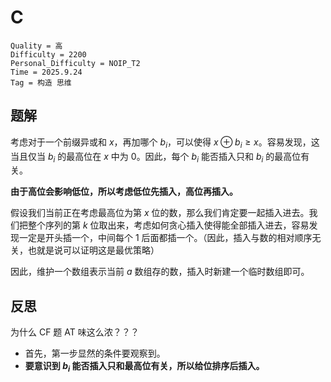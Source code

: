 # C

```
Quality = 高
Difficulty = 2200
Personal_Difficulty = NOIP_T2
Time = 2025.9.24
Tag = 构造 思维
```

## 题解

考虑对于一个前缀异或和 $x$，再加哪个 $b_i$，可以使得 $x \oplus b_i \geq x$。容易发现，这当且仅当 $b_i$ 的最高位在 $x$ 中为 $0$。因此，每个 $b_i$ 能否插入只和 $b_i$ 的最高位有关。

**由于高位会影响低位，所以考虑低位先插入，高位再插入。**

假设我们当前正在考虑最高位为第 $x$ 位的数，那么我们肯定要一起插入进去。我们把整个序列的第 $k$ 位取出来，考虑如何贪心插入使得能全部插入进去，容易发现一定是开头插一个，中间每个 $1$ 后面都插一个。（因此，插入与数的相对顺序无关，也就是说可以证明这是最优策略）

因此，维护一个数组表示当前 $a$ 数组存的数，插入时新建一个临时数组即可。

## 反思

为什么 CF 题 AT 味这么浓？？？

* 首先，第一步显然的条件要观察到。
* **要意识到 $b_i$ 能否插入只和最高位有关，所以给位排序后插入。**
